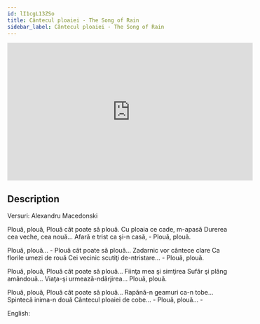 ```yaml
---
id: lI1cgL13ZSo
title: Cântecul ploaiei - The Song of Rain
sidebar_label: Cântecul ploaiei - The Song of Rain
---
```


<iframe
  width="560"
  height="315"
  src="https://www.youtube.com/embed/lI1cgL13ZSo"
  title="YouTube video player"
  frameborder="0"
  allow="accelerometer; autoplay; clipboard-write; encrypted-media; gyroscope; picture-in-picture; web-share"
  referrerpolicy="strict-origin-when-cross-origin"
  allowfullscreen
></iframe>

## Description

Versuri: Alexandru Macedonski

Plouă, plouă,
Plouă cât poate să plouă.
Cu ploaia ce cade, m-apasă
Durerea cea veche, cea nouă...
Afară e trist ca şi-n casă, -
Plouă, plouă.

Plouă, plouă... -
Plouă cât poate să plouă...
Zadarnic vor cântece clare
Ca florile umezi de rouă
Cei vecinic scutiţi de-ntristare... -
Plouă, plouă.

Plouă, plouă,
Plouă cât poate să plouă...
Fiinţa mea şi simţirea
Sufăr şi plâng amândouă...
Viaţa-şi urmează-ndârjirea...
Plouă, plouă.

Plouă, plouă,
Plouă cât poate să plouă...
Rapănă-n geamuri ca-n tobe...
Spintecă inima-n două
Cântecul ploaiei de cobe... -
Plouă, plouă... -

English:
